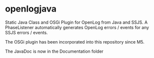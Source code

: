 openlogjava
===========

Static Java Class and OSGi Plugin for OpenLog from Java and SSJS. A PhaseListener automatically generates OpenLog errors / events for any SSJS errors / events.

The OSGi plugin has been incorporated into this repository since M5.

The JavaDoc is now in the Documentation folder
